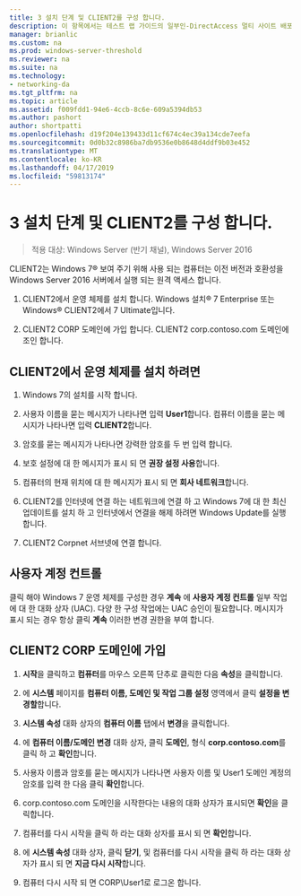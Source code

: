 ```yaml
---
title: 3 설치 단계 및 CLIENT2를 구성 합니다.
description: 이 항목에서는 테스트 랩 가이드의 일부인-DirectAccess 멀티 사이트 배포에 대 한 Windows Server 2016를 보여 줍니다.
manager: brianlic
ms.custom: na
ms.prod: windows-server-threshold
ms.reviewer: na
ms.suite: na
ms.technology:
- networking-da
ms.tgt_pltfrm: na
ms.topic: article
ms.assetid: f009fdd1-94e6-4ccb-8c6e-609a5394db53
ms.author: pashort
author: shortpatti
ms.openlocfilehash: d19f204e139433d11cf674c4ec39a134cde7eefa
ms.sourcegitcommit: 0d0b32c8986ba7db9536e0b8648d4ddf9b03e452
ms.translationtype: MT
ms.contentlocale: ko-KR
ms.lasthandoff: 04/17/2019
ms.locfileid: "59813174"
---
```

# <a name="step-3-install-and-configure-client2"></a>3 설치 단계 및 CLIENT2를 구성 합니다.

>적용 대상: Windows Server (반기 채널), Windows Server 2016

CLIENT2는 Windows 7&reg; 보여 주기 위해 사용 되는 컴퓨터는 이전 버전과 호환성을 Windows Server 2016 서버에서 실행 되는 원격 액세스 합니다.  
  
1. CLIENT2에서 운영 체제를 설치 합니다. Windows 설치&reg; 7 Enterprise 또는 Windows&reg; CLIENT2에서 7 Ultimate입니다.  
  
2. CLIENT2 CORP 도메인에 가입 합니다. CLIENT2 corp.contoso.com 도메인에 조인 합니다.  
  
## <a name="to-install-the-operating-system-on-client2"></a>CLIENT2에서 운영 체제를 설치 하려면  
  
1.  Windows 7의 설치를 시작 합니다.  
  
2.  사용자 이름을 묻는 메시지가 나타나면 입력 **User1**합니다. 컴퓨터 이름을 묻는 메시지가 나타나면 입력 **CLIENT2**합니다.  
  
3.  암호를 묻는 메시지가 나타나면 강력한 암호를 두 번 입력 합니다.  
  
4.  보호 설정에 대 한 메시지가 표시 되 면 **권장 설정 사용**합니다.  
  
5.  컴퓨터의 현재 위치에 대 한 메시지가 표시 되 면 **회사 네트워크**합니다.  
  
6.  CLIENT2를 인터넷에 연결 하는 네트워크에 연결 하 고 Windows 7에 대 한 최신 업데이트를 설치 하 고 인터넷에서 연결을 해제 하려면 Windows Update를 실행 합니다.  
  
7.  CLIENT2 Corpnet 서브넷에 연결 합니다.  
  
## <a name="user-account-control"></a>사용자 계정 컨트롤  
클릭 해야 Windows 7 운영 체제를 구성한 경우 **계속** 에 **사용자 계정 컨트롤** 일부 작업에 대 한 대화 상자 (UAC). 다양 한 구성 작업에는 UAC 승인이 필요합니다. 메시지가 표시 되는 경우 항상 클릭 **계속** 이러한 변경 권한을 부여 합니다.  
  
## <a name="to-join-client2-to-the-corp-domain"></a>CLIENT2 CORP 도메인에 가입  
  
1.  **시작**을 클릭하고 **컴퓨터**를 마우스 오른쪽 단추로 클릭한 다음 **속성**을 클릭합니다.  
  
2.  에 **시스템** 페이지를 **컴퓨터 이름, 도메인 및 작업 그룹 설정** 영역에서 클릭 **설정을 변경할**합니다.  
  
3.  **시스템 속성** 대화 상자의 **컴퓨터 이름** 탭에서 **변경**을 클릭합니다.  
  
4.  에 **컴퓨터 이름/도메인 변경** 대화 상자, 클릭 **도메인**, 형식 **corp.contoso.com**를 클릭 하 고 **확인**합니다.  
  
5.  사용자 이름과 암호를 묻는 메시지가 나타나면 사용자 이름 및 User1 도메인 계정의 암호를 입력 한 다음 클릭 **확인**합니다.  
  
6.  corp.contoso.com 도메인을 시작한다는 내용의 대화 상자가 표시되면 **확인**을 클릭합니다.  
  
7.  컴퓨터를 다시 시작을 클릭 하 라는 대화 상자를 표시 되 면 **확인**합니다.  
  
8.  에 **시스템 속성** 대화 상자, 클릭 **닫기**, 및 컴퓨터를 다시 시작을 클릭 하 라는 대화 상자가 표시 되 면 **지금 다시 시작**합니다.  
  
9. 컴퓨터 다시 시작 되 면 CORP\User1로 로그온 합니다.
